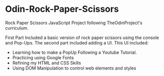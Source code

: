 # Odin-Rock-Paper-Scissors
Rock Paper Scissors JavaScript Project following TheOdinProject's curriculum.

First Part Included a basic version of rock paper scissors using the console and Pop-Ups. The second part included adding a UI. This UI included:
- Learning how to make a PopUp Following a Youtube Tutorial.
- Practicing using Google Fonts
- Refining my HTML and CSS Skills
- Using DOM Manipulation to control web elements and styles
